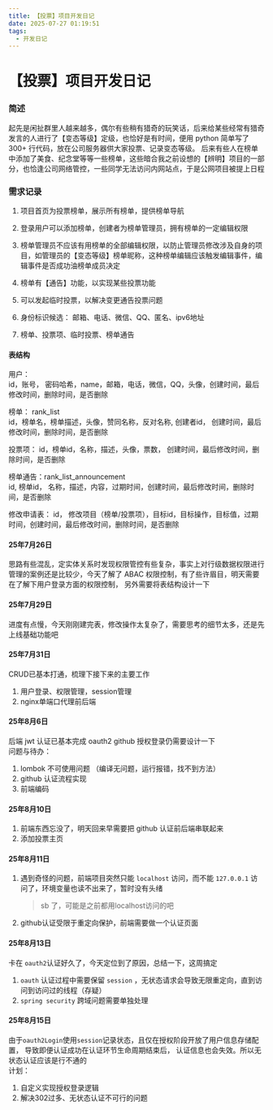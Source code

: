 ```yaml
---
title: 【投票】项目开发日记
date: 2025-07-27 01:19:51
tags:
  - 开发日记
---
```


# 【投票】项目开发日记

### 简述

起先是闲扯群里人越来越多，偶尔有些稍有猎奇的玩笑话，后来给某些经常有猎奇发言的人进行了【变态等级】定级，也恰好是有时间，便用 python 简单写了 300+ 行代码，放在公司服务器供大家投票、记录变态等级。
后来有些人在榜单中添加了美食、纪念堂等等一些榜单，这些暗合我之前设想的【辨明】项目的一部分，也恰逢公司网络管控，一些同学无法访问内网站点，于是公网项目被提上日程

### 需求记录

1. 项目首页为投票榜单，展示所有榜单，提供榜单导航
2. 登录用户可以添加榜单，创建者为榜单管理员，拥有榜单的一定编辑权限
3. 榜单管理员不应该有用榜单的全部编辑权限，以防止管理员修改涉及自身的项目，如管理员的【变态等级】榜单昵称，这种榜单编辑应该触发编辑事件，编辑事件是否成功油榜单成员决定
4. 榜单有【通告】功能，以实现某些投票功能
5. 可以发起临时投票，以解决变更通告投票问题
4. 身份标识候选： 邮箱、电话、微信、QQ、匿名、ipv6地址


1. 榜单、投票项、临时投票、榜单通告

#### 表结构

用户：  
id，账号， 密码哈希，name，邮箱，电话，微信，QQ，头像，创建时间，最后修改时间，删除时间，是否删除

榜单： rank_list    
id，榜单名，榜单描述，头像，赞同名称，反对名称, 创建者id，  创建时间，最后修改时间，删除时间，是否删除

投票项：
id，榜单id，名称，描述，头像，票数，  创建时间，最后修改时间，删除时间，是否删除

榜单通告：rank_list_announcement  
id, 榜单id， 名称，描述，内容，过期时间，创建时间，最后修改时间，删除时间，是否删除

修改申请表：
id， 修改项目（榜单/投票项），目标id，目标操作，目标值，过期时间，创建时间，最后修改时间，删除时间，是否删除



#### 25年7月26日

思路有些混乱，定实体关系时发现权限管控有些复杂，事实上对行级数据权限进行管理的案例还是比较少，今天了解了 ABAC 权限控制，有了些许眉目，明天需要在了解下用户登录方面的权限控制，
另外需要将表结构设计一下

#### 25年7月29日

进度有点慢，今天刚刚建完表，修改操作太复杂了，需要思考的细节太多，还是先上线基础功能吧

#### 25年7月31日

CRUD已基本打通，梳理下接下来的主要工作  
1. 用户登录、权限管理，session管理
2. nginx单端口代理前后端

#### 25年8月6日

后端 jwt 认证已基本完成 oauth2 github 授权登录仍需要设计一下  
问题与待办：  
1. lombok 不可使用问题 （编译无问题，运行报错，找不到方法）
2. github 认证流程实现
3. 前端编码


#### 25年8月10日

1. 前端东西忘没了，明天回来早需要把 github 认证前后端串联起来
2. 添加投票主页

#### 25年8月11日

1. 遇到奇怪的问题，前端项目突然只能 `localhost` 访问，而不能 `127.0.0.1` 访问了，环境变量也读不出来了，暂时没有头绪
    > sb 了，可能是之前都用localhost访问的吧
2. github认证受限于重定向保护，前端需要做一个认证页面


#### 25年8月13日

卡在 `oauth2`认证好久了，今天定位到了原因，总结一下，这周搞定
1. `oauth` 认证过程中需要保留 `session` ，无状态请求会导致无限重定向，直到访问到访问过的线程（存疑）
2. `spring security`  跨域问题需要单独处理

#### 25年8月15日

由于`oauth2Login`使用`session`记录状态，且仅在授权阶段开放了用户信息存储配置， 导致即便认证成功在认证环节生命周期结束后，
认证信息也会失效。所以无状态认证应该是行不通的  
计划：
1. 自定义实现授权登录逻辑
2. 解决302过多、无状态认证不可行的问题